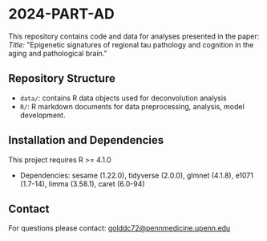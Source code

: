 # 2024-PART-AD

This repository contains code and data for analyses presented in the paper:  
*Title:* "Epigenetic signatures of regional tau pathology and cognition in the aging and pathological brain."  

## Repository Structure
- `data/`: contains R data objects used for deconvolution analysis
- `R/`: R markdown documents for data preprocessing, analysis, model development.

## Installation and Dependencies
This project requires R >= 4.1.0
- Dependencies: sesame (1.22.0), tidyverse (2.0.0), glmnet (4.1.8), e1071 (1.7-14), limma (3.58.1), caret (6.0-94)

## Contact
For questions please contact: golddc72@pennmedicine.upenn.edu